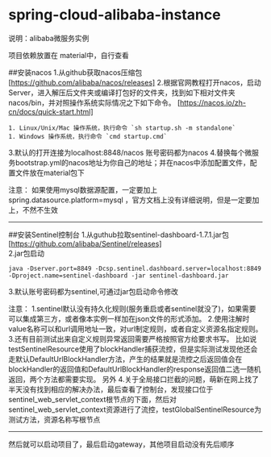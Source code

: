 # spring-cloud-alibaba-instance
说明：alibaba微服务实例  

项目依赖放置在 material中，自行查看

##安装nacos
1.从github获取nacos压缩包
[https://github.com/alibaba/nacos/releases]
2.根据官网教程打开nacos，启动 Server，进入解压后文件夹或编译打包好的文件夹，找到如下相对文件夹 nacos/bin，并对照操作系统实际情况之下如下命令。
[https://nacos.io/zh-cn/docs/quick-start.html]  

  	1. Linux/Unix/Mac 操作系统，执行命令 `sh startup.sh -m standalone`
  	1. Windows 操作系统，执行命令 `cmd startup.cmd`
  	
3.默认的打开连接为localhost:8848/nacos 
  账号密码都为nacos
4.替换每个微服务bootstrap.yml的nacos地址为你自己的地址；并在nacos中添加配置文件，配置文件放在material包下
  	
注意： 如果使用mysql数据源配置，一定要加上 spring.datasource.platform=mysql ，官方文档上没有详细说明，但是一定要加上，不然不生效
 ****

##安装Sentinel控制台
1.从guthub拉取sentinel-dashboard-1.7.1.jar包
[https://github.com/alibaba/Sentinel/releases]  
2.jar包启动   

    java -Dserver.port=8849 -Dcsp.sentinel.dashboard.server=localhost:8849 -Dproject.name=sentinel-dashboard -jar sentinel-dashboard.jar
    
3.默认账号密码都为sentinel,可通过jar包启动命令修改

 注意： 
 1.sentinel默认没有持久化规则(服务重启或者sentinel就没了)，如果需要可以集成第三方，或者像本实例一样加在json文件的形式添加。
 2.使用注解时value名称可以和url调用地址一致，对url制定规则，或者自定义资源名指定规则。
 3.还有目前测试出来自定义规则异常返回需要严格按照官方给要求书写。
 比如说testSentinelResource使用了blockHandler捕获流控，但是实际测试发现他还会走默认DefaultUrlBlockHandler方法，产生的结果就是流控之后返回值会在blockHandler的返回值和DefaultUrlBlockHandler的response返回值二选一随机返回，两个方法都需要实现。
 另外
 4.关于全局接口拦截的问题，萌新在网上找了半天没有找到相应的解决办法，最后查看了控制台，发现接口位于sentinel_web_servlet_context根节点的下面，然后对sentinel_web_servlet_context资源进行了流控，testGlobalSentinelResource为测试方法，资源名称写根节点

****

然后就可以启动项目了，最后启动gateway，其他项目启动没有先后顺序
